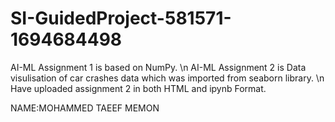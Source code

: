 # SI-GuidedProject-581571-1694684498
AI-ML Assignment 1 is based on NumPy. \n
AI-ML Assignment 2 is Data visulisation of car crashes data which was imported from seaborn library. \n
Have uploaded assignment 2 in both HTML and ipynb Format.

NAME:MOHAMMED TAEEF MEMON
